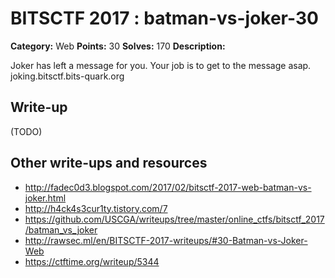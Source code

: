 # BITSCTF 2017 : batman-vs-joker-30

**Category:** Web
**Points:** 30
**Solves:** 170
**Description:**

Joker has left a message for you. Your job is to get to the message asap.
joking.bitsctf.bits-quark.org



## Write-up

(TODO)

## Other write-ups and resources

* http://fadec0d3.blogspot.com/2017/02/bitsctf-2017-web-batman-vs-joker.html
* http://h4ck4s3cur1ty.tistory.com/7
* https://github.com/USCGA/writeups/tree/master/online_ctfs/bitsctf_2017/batman_vs_joker
* http://rawsec.ml/en/BITSCTF-2017-writeups/#30-Batman-vs-Joker-Web
* https://ctftime.org/writeup/5344

